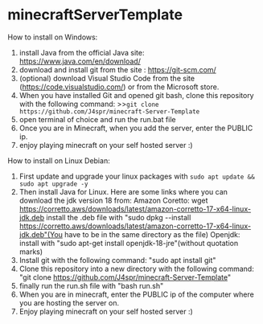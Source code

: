 # minecraftServerTemplate

How to install on Windows:
1. install Java from the official Java site: https://www.java.com/en/download/
2. download and install git from the site : https://git-scm.com/ 
3. (optional) download Visual Studio Code from the site (https://code.visualstudio.com/) or from the Microsoft store.
4.  When you have installed Git and opened git bash, clone this repository with the following command: 
        >>```git clone https://github.com/J4spr/minecraft-Server-Template```
5. open terminal of choice and run the run.bat file
6. Once you are in Minecraft, when you add the server, enter the PUBLIC ip. 
7. enjoy playing minecraft on your self hosted server :)  


How to install on Linux Debian:
1. First update and upgrade your linux packages with ```sudo apt update && sudo apt upgrade -y```
2. Then install Java for Linux. Here are some links where you can download the jdk version 18 from:
    Amazon Coretto: wget https://corretto.aws/downloads/latest/amazon-corretto-17-x64-linux-jdk.deb 
        install the .deb file with "sudo dpkg --install https://corretto.aws/downloads/latest/amazon-corretto-17-x64-linux-jdk.deb"(You have to be in the same directory as the file)
    Openjdk: install with "sudo apt-get install openjdk-18-jre"(without quotation marks)
3. Install git with the following command: "sudo apt install git"
4. Clone this repository into a new directory with the following command:
         "git clone https://github.com/J4spr/minecraft-Server-Template"
5. finally run the run.sh file with "bash run.sh"
6. When you are in minecraft, enter the PUBLIC ip of the computer where you are hosting the server on.
7. Enjoy playing minecraft on your self hosted server :)
